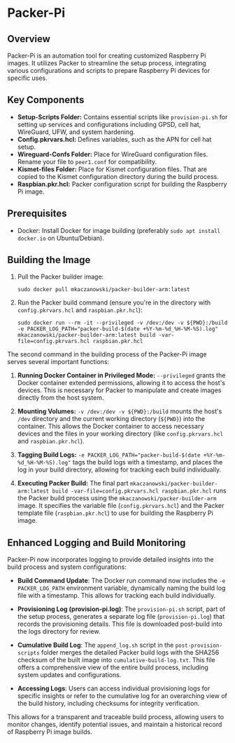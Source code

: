 
# Packer-Pi

## Overview
Packer-Pi is an automation tool for creating customized Raspberry Pi images. It utilizes Packer to streamline the setup process, integrating various configurations and scripts to prepare Raspberry Pi devices for specific uses.

## Key Components
- **Setup-Scripts Folder:** Contains essential scripts like `provision-pi.sh` for setting up services and configurations including GPSD, cell hat, WireGuard, UFW, and system hardening.
- **Config.pkrvars.hcl:** Defines variables, such as the APN for cell hat setup.
- **Wireguard-Confs Folder:** Place for WireGuard configuration files. Rename your file to `peer1.conf` for compatibility.
- **Kismet-files Folder:** Place for Kismet configuration files. That are copied to the Kismet configuration directory during the build process.
- **Raspbian.pkr.hcl:** Packer configuration script for building the Raspberry Pi image.

## Prerequisites
- Docker: Install Docker for image building (preferably `sudo apt install docker.io` on Ubuntu/Debian).

## Building the Image
1. Pull the Packer builder image:
   ```
   sudo docker pull mkaczanowski/packer-builder-arm:latest
   ```
2. Run the Packer build command (ensure you're in the directory with `config.pkrvars.hcl` and `raspbian.pkr.hcl`):
   ```
   sudo docker run --rm -it --privileged -v /dev:/dev -v ${PWD}:/build -e PACKER_LOG_PATH="packer-build-$(date +%Y-%m-%d_%H-%M-%S).log" mkaczanowski/packer-builder-arm:latest build -var-file=config.pkrvars.hcl raspbian.pkr.hcl
   ```
The second command in the building process of the Packer-Pi image serves several important functions:

1. **Running Docker Container in Privileged Mode:** `--privileged` grants the Docker container extended permissions, allowing it to access the host's devices. This is necessary for Packer to manipulate and create images directly from the host system.

2. **Mounting Volumes:** `-v /dev:/dev -v ${PWD}:/build` mounts the host's `/dev` directory and the current working directory (`${PWD}`) into the container. This allows the Docker container to access necessary devices and the files in your working directory (like `config.pkrvars.hcl` and `raspbian.pkr.hcl`).

3. **Tagging Build Logs:** `-e PACKER_LOG_PATH="packer-build-$(date +%Y-%m-%d_%H-%M-%S).log"` tags the build logs with a timestamp, and places the log in your build directory, allowing for tracking each build individually.

4. **Executing Packer Build:** The final part `mkaczanowski/packer-builder-arm:latest build -var-file=config.pkrvars.hcl raspbian.pkr.hcl` runs the Packer build process using the `mkaczanowski/packer-builder-arm` image. It specifies the variable file (`config.pkrvars.hcl`) and the Packer template file (`raspbian.pkr.hcl`) to use for building the Raspberry Pi image.


## Enhanced Logging and Build Monitoring

Packer-Pi now incorporates logging to provide detailed insights into the build process and system configurations:

- **Build Command Update**: The Docker run command now includes the `-e PACKER_LOG_PATH` environment variable, dynamically naming the build log file with a timestamp. This allows for tracking each build individually. 

- **Provisioning Log (provision-pi.log)**: The `provision-pi.sh` script, part of the setup process, generates a separate log file (`provision-pi.log`) that records the provisioning details. This file is downloaded post-build into the logs directory for review.

- **Cumulative Build Log**: The `append_log.sh` script in the `post-provision-scripts` folder merges the detailed Packer build logs with the SHA256 checksum of the built image into `cumulative-build-log.txt`. This file offers a comprehensive view of the entire build process, including system updates and configurations.

- **Accessing Logs**: Users can access individual provisioning logs for specific insights or refer to the cumulative log for an overarching view of the build history, including checksums for integrity verification.

This allows for a transparent and traceable build process, allowing users to monitor changes, identify potential issues, and maintain a historical record of Raspberry Pi image builds.

